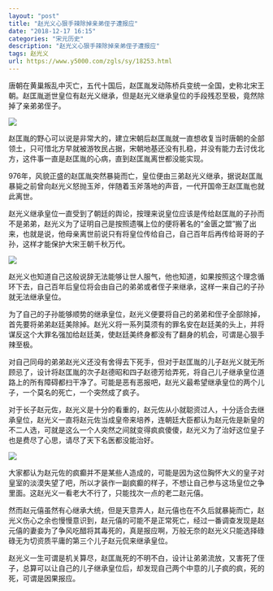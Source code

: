 ```yaml
---
layout: "post"
title: "赵光义心狠手辣除掉亲弟侄子遭报应"
date: "2018-12-17 16:15"
categories: "宋元历史"
description: "赵光义心狠手辣除掉亲弟侄子遭报应"
tags: 赵光义
url: https://www.y5000.com/zgls/sy/18253.html
---
```






唐朝在黄巢叛乱中灭亡，五代十国后，赵匡胤发动陈桥兵变统一全国，史称北宋王朝。赵匡胤逝世皇位有赵光义继承，但是赵光义继承皇位的手段残忍至极，竟然除掉了亲弟弟侄子。

![](https://img.y5000.com/uploads/allimg/170330/8-1F330145G2635.jpg)

赵匡胤的野心可以说是非常大的，建立宋朝后赵匡胤就一直想收复当时唐朝的全部领土，只可惜北方早就被游牧民占据，宋朝地基还没有扎稳，并没有能力去讨伐北方，这件事一直是赵匡胤的心病，直到赵匡胤离世都没能实现。

976年，风貌正盛的赵匡胤突然暴毙而亡，皇位便由三弟赵光义继承，据说赵匡胤暴毙之前曾向赵光义怒抛玉斧，伴随着玉斧落地的声音，一代开国帝王赵匡胤也就此离世。

赵光义继承皇位一直受到了朝廷的舆论，按理来说皇位应该是传给赵匡胤的子孙而不是弟弟，赵光义为了证明自己是按照遗嘱上位的便将著名的“金匮之盟”搬了出来，也就是说，他母亲离世前说只有将皇位传给自己，自己百年后再传给哥哥的子孙，这样才能保护大宋王朝千秋万代。

![](https://img.y5000.com/uploads/allimg/170330/8-1F330145H24X.jpg)

赵光义也知道自己这般说辞无法能够让世人服气，他也知道，如果按照这个理念循环下去，自己百年后皇位将会由自己的弟弟或者侄子来继承，这样一来自己的子孙就无法继承皇位。

为了自己的子孙能够顺势的继承皇位，赵光义便要将自己的弟弟和侄子全部除掉，首先要将弟弟赵廷美除掉。赵光义将一系列莫须有的罪名安在赵廷美的头上，并将谋反这个大罪名强加给赵廷美，使赵廷美终身都没有了翻身的机会，可谓是心狠手辣至极。

对自己同母的弟弟赵光义还没有舍得去下死手，但对于赵匡胤的儿子赵光义就无所顾忌了，设计将赵匡胤的次子赵德昭和四子赵德芳给弄死，将自己儿子继承皇位道路上的所有障碍都扫干净了。可能是恶有恶报吧，赵光义最希望继承皇位的两个儿子，一个莫名的死亡，一个突然成了疯子。

对于长子赵元佐，赵光义是十分的看重的，赵元佐从小就聪资过人，十分适合去继承皇位，赵光义一直将赵元佐当成皇帝来培养，连朝廷大臣都认为赵元佐是新皇的不二人选，可就是这么一个人突然之间就变得疯疯傻傻，赵光义为了治好这位皇子也是费尽了心思，请尽了天下名医都没能治好。

![](https://img.y5000.com/uploads/allimg/170330/8-1F330145I9428.jpg)

大家都认为赵元佐的疯癫并不是某些人造成的，可能是因为这位胸怀大义的皇子对皇室的淡漠失望了吧，所以才装作一副疯癫的样子，不想让自己参与这场皇位之争里面。这赵光义一看老大不行了，只能找次一点的老二赵元僖。

然而赵元僖虽然有心继承大统，但是天意弄人，赵元僖也在不久后就暴毙而亡，赵光义伤心之余也慢慢意识到，赵元僖的可能不是正常死亡，经过一番调查发现是赵元僖的妻妾为了争风吃醋将其毒死的，真是报应啊，万般无奈的赵光义只能选择碌碌无为切资质平庸的第三个儿子赵元侃来继承皇位。

赵光义一生可谓是机关算尽，赵匡胤死的不明不白，设计让弟弟流放，又害死了侄子，总算可以让自己的儿子继承皇位后，却发现自己两个中意的儿子疯的疯，死的死，可谓是因果报应。
